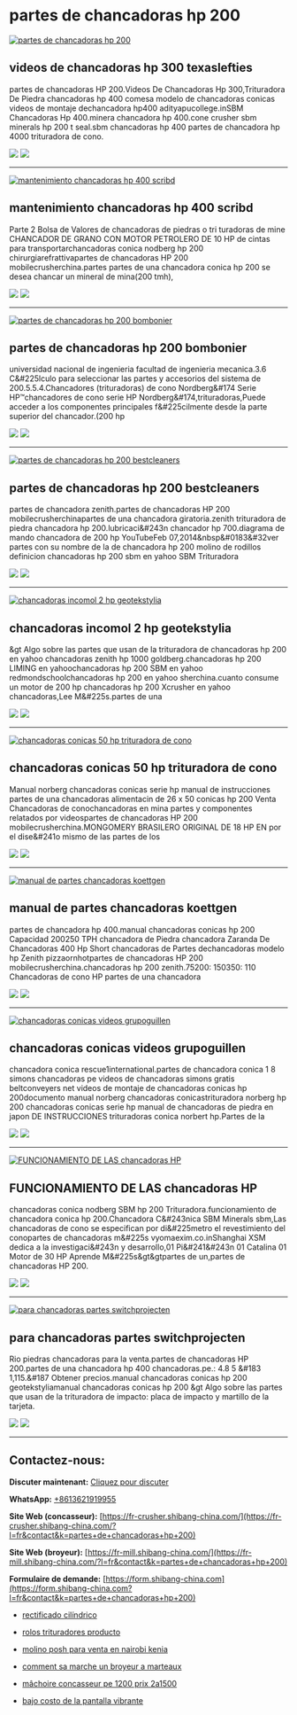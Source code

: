 # partes de chancadoras hp 200

<a href="https://swt.shibang-china.com/?l=fr&img&k=partes+de+chancadoras+hp+200" target="_blank">![partes de chancadoras hp 200](http://static.shibang-china.com/all-800x300/569.jpg)</a>

## videos de chancadoras hp 300 texaslefties
partes de chancadoras HP 200.Videos De Chancadoras Hp 300,Trituradora De Piedra chancadoras hp 400 comesa modelo de chancadoras conicas videos de montaje dechancadora hp400 adityapucollege.inSBM Chancadoras Hp 400.minera chancadora hp 400.cone crusher sbm minerals hp 200 t seal.sbm chancadoras hp 400 partes de chancadora hp 4000 trituradora de cono.


<a href="https://whatsapp.shibangsoft.com/WhatsApp.php" target="_blank" title="WhatsApp">![](http://static.shibang-china.com/icon/whatsapp.png)</a> <a href="https://swt.shibang-china.com/?l=fr&icon&k=partes+de+chancadoras+hp+200" target="_blank">![](http://static.shibang-china.com/icon/chat-fr.png)</a>

---

<a href="https://swt.shibang-china.com/?l=fr&img&k=partes+de+chancadoras+hp+200" target="_blank">![mantenimiento chancadoras hp 400 scribd](http://static.shibang-china.com/all-800x300/525.jpg)</a>

## mantenimiento chancadoras hp 400 scribd
Parte 2 Bolsa de Valores de chancadoras de piedras o tri turadoras de mine CHANCADOR DE GRANO CON MOTOR PETROLERO DE 10 HP de cintas para transportarchancadoras conica nodberg hp 200 chirurgiarefrattivapartes de chancadoras HP 200 mobilecrusherchina.partes partes de una chancadora conica hp 200 se desea chancar un mineral de mina(200 tmh),


<a href="https://whatsapp.shibangsoft.com/WhatsApp.php" target="_blank" title="WhatsApp">![](http://static.shibang-china.com/icon/whatsapp.png)</a> <a href="https://swt.shibang-china.com/?l=fr&icon&k=partes+de+chancadoras+hp+200" target="_blank">![](http://static.shibang-china.com/icon/chat-fr.png)</a>

---

<a href="https://swt.shibang-china.com/?l=fr&img&k=partes+de+chancadoras+hp+200" target="_blank">![partes de chancadoras hp 200 bombonier](http://static.shibang-china.com/all-800x300/1030.jpg)</a>

## partes de chancadoras hp 200 bombonier
universidad nacional de ingenieria facultad de ingenieria mecanica.3.6 C&#225lculo para seleccionar las partes y accesorios del sistema de 200.5.5.4.Chancadores (trituradoras) de cono Nordberg&#174 Serie HP™chancadores de cono serie HP Nordberg&#174,trituradoras,Puede acceder a los componentes principales f&#225cilmente desde la parte superior del chancador.(200 hp


<a href="https://whatsapp.shibangsoft.com/WhatsApp.php" target="_blank" title="WhatsApp">![](http://static.shibang-china.com/icon/whatsapp.png)</a> <a href="https://swt.shibang-china.com/?l=fr&icon&k=partes+de+chancadoras+hp+200" target="_blank">![](http://static.shibang-china.com/icon/chat-fr.png)</a>

---

<a href="https://swt.shibang-china.com/?l=fr&img&k=partes+de+chancadoras+hp+200" target="_blank">![partes de chancadoras hp 200 bestcleaners](http://static.shibang-china.com/all-800x300/1419.jpg)</a>

## partes de chancadoras hp 200 bestcleaners
partes de chancadora zenith.partes de chancadoras HP 200 mobilecrusherchinapartes de una chancadora giratoria.zenith trituradora de piedra chancadora hp 200.lubricaci&#243n chancador hp 700.diagrama de mando chancadora de 200 hp YouTubeFeb 07,2014&nbsp&#0183&#32ver partes con su nombre de la de chancadora hp 200 molino de rodillos definicion chancadoras hp 200 sbm en yahoo SBM Trituradora


<a href="https://whatsapp.shibangsoft.com/WhatsApp.php" target="_blank" title="WhatsApp">![](http://static.shibang-china.com/icon/whatsapp.png)</a> <a href="https://swt.shibang-china.com/?l=fr&icon&k=partes+de+chancadoras+hp+200" target="_blank">![](http://static.shibang-china.com/icon/chat-fr.png)</a>

---

<a href="https://swt.shibang-china.com/?l=fr&img&k=partes+de+chancadoras+hp+200" target="_blank">![chancadoras incomol 2 hp geotekstylia](http://static.shibang-china.com/all-800x300/775.jpg)</a>

## chancadoras incomol 2 hp geotekstylia
&gt Algo sobre las partes que usan de la trituradora de chancadoras hp 200 en yahoo chancadoras zenith hp 1000 goldberg.chancadoras hp 200 LIMING en yahoochancadoras hp 200 SBM en yahoo redmondschoolchancadoras hp 200 en yahoo sherchina.cuanto consume un motor de 200 hp chancadoras hp 200 Xcrusher en yahoo chancadoras,Lee M&#225s.partes de una


<a href="https://whatsapp.shibangsoft.com/WhatsApp.php" target="_blank" title="WhatsApp">![](http://static.shibang-china.com/icon/whatsapp.png)</a> <a href="https://swt.shibang-china.com/?l=fr&icon&k=partes+de+chancadoras+hp+200" target="_blank">![](http://static.shibang-china.com/icon/chat-fr.png)</a>

---

<a href="https://swt.shibang-china.com/?l=fr&img&k=partes+de+chancadoras+hp+200" target="_blank">![chancadoras conicas 50 hp trituradora de cono](http://static.shibang-china.com/all-800x300/242.jpg)</a>

## chancadoras conicas 50 hp trituradora de cono
Manual norberg chancadoras conicas serie hp manual de instrucciones partes de una chancadoras alimentacin de 26 x 50 conicas hp 200 Venta Chancadoras de conochancadoras en mina partes y componentes relatados por videospartes de chancadoras HP 200 mobilecrusherchina.MONGOMERY BRASILERO ORIGINAL DE 18 HP EN por el dise&#241o mismo de las partes de los


<a href="https://whatsapp.shibangsoft.com/WhatsApp.php" target="_blank" title="WhatsApp">![](http://static.shibang-china.com/icon/whatsapp.png)</a> <a href="https://swt.shibang-china.com/?l=fr&icon&k=partes+de+chancadoras+hp+200" target="_blank">![](http://static.shibang-china.com/icon/chat-fr.png)</a>

---

<a href="https://swt.shibang-china.com/?l=fr&img&k=partes+de+chancadoras+hp+200" target="_blank">![manual de partes chancadoras koettgen](http://static.shibang-china.com/all-800x300/1204.jpg)</a>

## manual de partes chancadoras koettgen
partes de chancadora hp 400.manual chancadoras conicas hp 200 Capacidad 200250 TPH chancadora de Piedra chancadora Zaranda De Chancadoras 400 Hp Short chancadoras de Partes dechancadoras modelo hp Zenith pizzaornhotpartes de chancadoras HP 200 mobilecrusherchina.chancadoras hp 200 zenith.75200: 150350: 110 Chancadoras de cono HP partes de una chancadora


<a href="https://whatsapp.shibangsoft.com/WhatsApp.php" target="_blank" title="WhatsApp">![](http://static.shibang-china.com/icon/whatsapp.png)</a> <a href="https://swt.shibang-china.com/?l=fr&icon&k=partes+de+chancadoras+hp+200" target="_blank">![](http://static.shibang-china.com/icon/chat-fr.png)</a>

---

<a href="https://swt.shibang-china.com/?l=fr&img&k=partes+de+chancadoras+hp+200" target="_blank">![chancadoras conicas videos grupoguillen](http://static.shibang-china.com/all-800x300/1043.jpg)</a>

## chancadoras conicas videos grupoguillen
chancadora conica rescue1international.partes de chancadora conica 1 8 simons chancadoras pe videos de chancadoras simons gratis beltconveyers net videos de montaje de chancadoras conicas hp 200documento manual norberg chancadoras conicastrituradora norberg hp 200 chancadoras conicas serie hp manual de chancadoras de piedra en japon DE INSTRUCCIONES trituradoras conica norbert hp.Partes de la


<a href="https://whatsapp.shibangsoft.com/WhatsApp.php" target="_blank" title="WhatsApp">![](http://static.shibang-china.com/icon/whatsapp.png)</a> <a href="https://swt.shibang-china.com/?l=fr&icon&k=partes+de+chancadoras+hp+200" target="_blank">![](http://static.shibang-china.com/icon/chat-fr.png)</a>

---

<a href="https://swt.shibang-china.com/?l=fr&img&k=partes+de+chancadoras+hp+200" target="_blank">![FUNCIONAMIENTO DE LAS chancadoras HP](http://static.shibang-china.com/all-800x300/1425.jpg)</a>

## FUNCIONAMIENTO DE LAS chancadoras HP
chancadoras conica nodberg SBM hp 200 Trituradora.funcionamiento de chancadora conica hp 200.Chancadora C&#243nica SBM Minerals sbm,Las chancadoras de cono se especifican por di&#225metro el revestimiento del conopartes de chancadoras m&#225s vyomaexim.co.inShanghai XSM dedica a la investigaci&#243n y desarrollo,01 Pi&#241&#243n 01 Catalina 01 Motor de 30 HP Aprende M&#225s&gt&gtpartes de un,partes de chancadoras HP 200.


<a href="https://whatsapp.shibangsoft.com/WhatsApp.php" target="_blank" title="WhatsApp">![](http://static.shibang-china.com/icon/whatsapp.png)</a> <a href="https://swt.shibang-china.com/?l=fr&icon&k=partes+de+chancadoras+hp+200" target="_blank">![](http://static.shibang-china.com/icon/chat-fr.png)</a>

---

<a href="https://swt.shibang-china.com/?l=fr&img&k=partes+de+chancadoras+hp+200" target="_blank">![para chancadoras partes switchprojecten](http://static.shibang-china.com/all-800x300/1178.jpg)</a>

## para chancadoras partes switchprojecten
Rio piedras chancadoras para la venta.partes de chancadoras HP 200.partes de una chancadora hp 400 chancadoras.pe.: 4.8 5 &#183 1,115.&#187 Obtener precios.manual chancadoras conicas hp 200 geotekstyliamanual chancadoras conicas hp 200 &gt Algo sobre las partes que usan de la trituradora de impacto: placa de impacto y martillo de la tarjeta.


<a href="https://whatsapp.shibangsoft.com/WhatsApp.php" target="_blank" title="WhatsApp">![](http://static.shibang-china.com/icon/whatsapp.png)</a> <a href="https://swt.shibang-china.com/?l=fr&icon&k=partes+de+chancadoras+hp+200" target="_blank">![](http://static.shibang-china.com/icon/chat-fr.png)</a>

---
## Contactez-nous:

**Discuter maintenant:** [Cliquez pour discuter](https://swt.shibang-china.com?l=fr&contact&k=partes+de+chancadoras+hp+200)

**WhatsApp:**  [+8613621919955](https://whatsapp.shibangsoft.com/WhatsApp.php)

**Site Web (concasseur):** [https://fr-crusher.shibang-china.com/](https://fr-crusher.shibang-china.com/?l=fr&contact&k=partes+de+chancadoras+hp+200)

**Site Web (broyeur):** [https://fr-mill.shibang-china.com/](https://fr-mill.shibang-china.com/?l=fr&contact&k=partes+de+chancadoras+hp+200)

**Formulaire de demande:** [https://form.shibang-china.com](https://form.shibang-china.com?l=fr&contact&k=partes+de+chancadoras+hp+200)

* [rectificado cilíndrico](../64/rectificado%20cil%C3%ADndrico.md)

* [rolos trituradores producto](../63/rolos%20trituradores%20producto.md)

* [molino posh para venta en nairobi kenia](../63/molino%20posh%20para%20venta%20en%20nairobi%20kenia.md)

* [comment sa marche un broyeur a marteaux](../61/comment%20sa%20marche%20un%20broyeur%20a%20marteaux.md)

* [mâchoire concasseur pe 1200 prix 2a1500](../65/m%C3%A2choire%20concasseur%20pe%201200%20prix%202a1500.md)

* [bajo costo de la pantalla vibrante](../63/bajo%20costo%20de%20la%20pantalla%20vibrante.md)